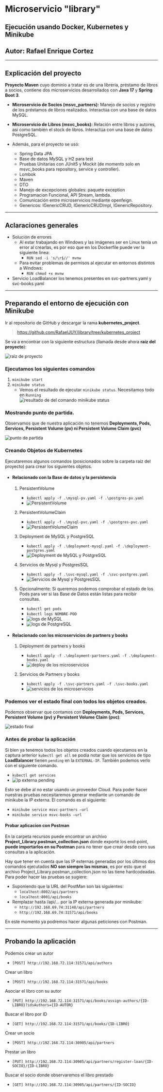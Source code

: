 # Microservicio "library"
## Ejecución usando Docker, Kubernetes y Minikube

## Autor: Rafael Enrique Cortez

***
## Explicación del proyecto

**Proyecto Maven** cuyo dominio a tratar es de una librería, préstamo de libros a socios, contiene dos microservicios
desarrollados con **Java 17** y **Spring Boot 3**.
- **Microservicio de Socios (msvc_partners):** Manejo de socios y registro de los préstamos de libros realizados.
  Interactúa con una base de datos MySQL.
- **Microservicio de Libros (msvc_books):** Relación entre libros y autores, así como también el stock de libros.
  Interactúa con una base de datos PostgreSQL.


- Además, para el proyecto se usó:
  - Spring Data JPA
  - Base de datos MySQL y H2 para test
  - Pruebas Unitarias con JUnit5 y Mockit (de momento solo en msvc_books para repository, service y controller).
  - Lombok
  - Maven
  - DTO
  - Manejo de excepciones globales: paquete exception
  - Programacion Funcional, API Stream, lambda.
  - Comunicación entre microservicios mediante openfeign.
  - Genericos: IGenericCRUD, IGenericCRUDImpl, IGenericRepository.

***
## Aclaraciones generales
- Solución de errores
  - Al estar trabajando en Windows y las imágenes ser en Linux tenía un error al crearlas, es por eso que en los
  Dockerfile puede ver la siguiente línea:
      - `RUN sed -i 's/\r$//' mvnw`
  - Para evitar problemas de permisos al ejecutar en entornos distintos a Windows:
    - `RUN chmod +x mvnw`
- Servicio LoadBalancer los tenemos presentes en svc-partners.yaml y svc-books.yaml
***
## Preparando el entorno de ejecución con Minikube
Ir al repositorio de GitHub y descargar la rama **kubernetes_project**.
> https://github.com/RafaelJUY/library/tree/kubernetes_project

Se va a encontrar con la siguiente estructura (llamada desde ahora **raíz del proyecto**):

![raiz de proyecto](resources/raiz-del-proyecto.png)

### Ejecutamos los siguientes comandos
1. `minikube start`
2. `minikube status`
   - Vemos el resultado de ejecutar `minikube status`. Necesitamos todo en `Running`  
   ![resultado de del comando minikube status](resources/minikube-status.png)

### Mostrando punto de partida.
Observamos que de nuestra aplicación no tenemos **Deployments, Pods, Services, Persistent
Volume (pv) ni Persistent Volume Claim (pvc)**

![punto de partida](resources/punto-de-partida.png)

### Creando Objetos de Kubernetes
Ejecutaremos algunos comandos (posicionados sobre la carpeta raíz del proyecto) para crear los siguientes objetos.
- #### Relacionado con la Base de datos y la persistencia

  1. PersistentVolume
     - `kubectl apply -f .\mysql-pv.yaml -f .\postgres-pv.yaml`
     - ![PersistentVolume](resources/pv.png)

  2. PersistentVolumeClaim
     - `kubectl apply -f .\mysql-pvc.yaml -f .\postgres-pvc.yaml`
     - ![PersistentVolumeClaim](resources/pvc.png)

  3. Deployment de MySQL y PostgreSQL
     - `kubectl apply -f .\deployment-mysql.yaml -f .\deployment-postgres.yaml`
     - ![Deployment de MySQL y PostgreSQL](resources/deploy-bd.png)

  4. Servicios de Mysql y PostgresSQL
     - `kubectl apply -f .\svc-mysql.yaml -f .\svc-postgres.yaml`
     - ![Servicios de Mysql y PostgresSQL](resources/svc-bd.png)

  5. Opcionalmente: Si queremos podemos comprobar el estado de los Pods para ver si las Base de Datos están listas para
     recibir consultas.
     - `kubectl get pods`
     - `kubectl logs NOMBRE-POD`
     - ![logs de MySQL](resources/logs-mysql.png)
     - ![logs de PostgreSQL](resources/logs-postgresql.png)

- #### Relacionado con los microservicios de partners y books
  1. Deployment de partners y books
      - `kubectl apply -f .\deployment-partners.yaml -f .\deployment-books.yaml`
      - ![deploy de los microservicios](resources/deploy-msvc.png)

  2. Servicios de Partners y books
     - `kubectl apply -f .\svc-partners.yaml -f .\svc-books.yaml`
     - ![servicios de los microservicios](resources/servicios-msvc.png)

### Podemos ver el estado final con todos los objetos creados. 
Podemos observar que contamos con **Deployments, Pods, Services, Persistent Volume (pv) y Persistent Volume Claim (pvc)**:

![estado final](resources/estado-final.png)

### Antes de probar la aplicación
Si bien ya tenemos todos los objetos creados cuando ejecutamos en la captura anterior `kubectl get all` se podía notar
que los servicios de tipo **LoadBalancer** tienen `pending` en la `EXTERNAL-IP`. También podemos verlo con el siguiente
comando.
- `kubectl get services`
- ![ip externa pending](resources/external-ip-pending.png)

Esto se debe al no estar usando un proveedor Cloud. Para poder hacer nuestras pruebas necesitaremos generar mediante un
comando de minikube la IP externa. El comando es el siguiente:
- `minikube service msvc-partners –url`
- `minikube service msvc-books –url`

#### Probar aplicacion con Postman
En la carpeta recursos puede encontrar un archivo **Project_Library.postman_collection.json**
donde exporté los end-point, **puede importarlos en su Postman** para no tener que crear desde cero sus consultas a la
aplicación.

Hay que tener en cuenta que las IP externas generadas por los últimos dos comandos ejecutados **NO son siempre las mismas**,
es por esto que el archivo Project_Library.postman_collection.json no las tiene hardcodeadas. Para poder hacer las
pruebas se sugiere:
- Suponiendo que la URL del PostMan son las siguientes:
    - `localhost:8002/api/partners`
    - `localhost:8001/api/books`
- Remplazar hasta /api/… por la IP externa generada por minikube:
  - `http://192.168.69.74:31148/api/partners`
  - `http://192.168.69.74:31571/api/books`

En este momento ya podremos hacer algunas peticiones con Postman.

***
## Probando la aplicación

Podemos crear un autor 

- `[POST] http://192.168.72.114:31571/api/authors`

Crear un libro

- `[POST] http://192.168.72.114:31571/api/books`

Asociar el libro con su autor

- `[PUT] http://192.168.72.114:31571/api/books/assign-authors/{ID-LIBRO}?idsAuthors={ID-AUTOR}`

Buscar el libro por ID

- `[GET] http://192.168.72.114:31571/api/books/{ID-LIBRO}`

Crear un socio

- `[POST] http://192.168.72.114:30905/api/partners`

Prestar un libro

- `[PUT] http://192.168.72.114:30905/api/partners/register-loan/{ID-SOCIO}/{ID-LIBRO}`

Buscar el socio donde observaremos el libro prestado

- `[GET] http://192.168.72.114:30905/api/partners/{ID-SOCIO}`